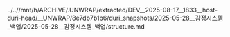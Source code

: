 ../..//mnt/h/ARCHIVE/.UNWRAP/extracted/DEV__2025-08-17__1833__host-duri-head/__UNWRAP/8e7db7b1b6/duri_snapshots/2025-05-28__감정시스템_백업/2025-05-28__감정시스템_백업/structure.md